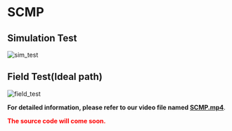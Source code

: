 # SCMP



## Simulation Test

![sim_test](img/sim_test.gif)



## Field Test(Ideal path)

![field_test](img/field_test.gif)



**For detailed information, please refer to our video file named [SCMP.mp4](./SCMP.mp4)**.



 <font color="red">**The source code will come soon.**</font>



